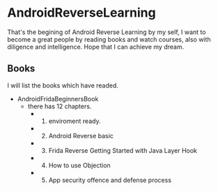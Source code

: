 # AndroidReverseLearning

That's the begining of Android Reverse Learning by my self, I want to become a great people by reading books and watch courses, also with diligence and intelligence. Hope that I can achieve my dream.

## Books

I will list the books which have readed.

- AndroidFridaBeginnersBook
  - there has 12 chapters.
    - 1. enviroment ready.
    - 2. Android Reverse basic
    - 3. Frida Reverse Getting Started with Java Layer Hook
    - 4. How to use Objection
    - 5. App security offence and defense process
